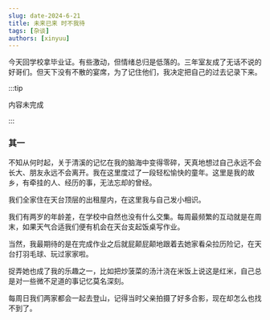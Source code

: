```yaml
---
slug: date-2024-6-21
title: 未来已来 时不我待
tags: [杂谈]
authors: [xinyuu]
---
```


今天回学校拿毕业证。有些激动，但情绪总归是低落的。三年室友成了无话不说的好哥们。但天下没有不散的宴席，为了记住他们，我决定把自己的过去记录下来。

:::tip

内容未完成

:::

### 其一

不知从何时起，关于清溪的记忆在我的脑海中变得零碎，天真地想过自己永远不会长大、朋友永远不会离开。我在这里度过了一段轻松愉快的童年。这里是我的故乡，有牵挂的人、经历的事，无法忘却的曾经。

我们全家住在天台顶层的出租屋内，在这里我与自己发小相识。

我们有两岁的年龄差，在学校中自然也没有什么交集。每周最频繁的互动就是在周末，如果天气合适我们便有机会在天台支起饭桌写作业。

当然，我最期待的是在完成作业之后就屁颠屁颠地跟着去她家看朵拉历险记，在天台打羽毛球、玩过家家啦。

捉弄她也成了我的乐趣之一，比如把炒菠菜的汤汁浇在米饭上说这是红米，自己总是对一些微不足道的事记忆莫名深刻。

每周日我们两家都会一起去登山，记得当时父亲拍摄了好多合影，现在却怎么也找不到了。
